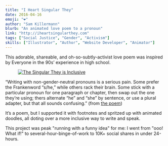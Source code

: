 ```yaml
---
title: "I Heart Singular They"
date: 2016-04-16
emoji: "❤️"
author: "Sam Killermann"
blurb: "An animated love poem to a pronoun"
link: "http://iheartsingularthey.com"
tags: ["Social Justice", "Gender", "Activism"]
skills: ["Illustrator", "Author", "Website Developer", "Animator"]
---
```


This adorable, shareable, and oh-so-subtly-activist love poem was inspired by Everyone in the 90s’ experience in high school.

<figure class="work--sample work-shadow"><a href="http://iheartsingularthey.com" alt="I heart Singular They"><img alt="The Singular They is Inclusive" src="/img/work/2016-ihst-social-inclusive.gif" class="ultra-wide"></a></figure>

“Writing with non-gender-neutral pronouns is a serious pain. Some prefer the Frankenword “s/he,” while others rack their brain. Some stick with a particular pronoun for one paragraph or chapter, then swap out the one they’re using; thers alternate “he” and “she” by sentence, or use a plural adapter, but that all sounds confusing.” (from [the poem](http://iheartsingularthey.com))

It’s a poem, but I supported it with footnotes and spritzed up with animated doodles, all doting over a more inclusive way to write and speak.

This project was peak "running with a funny idea" for me: I went from "ooo! What if!" to several-hour-binge-of-work to 10K+ social shares in under 24-hours.
